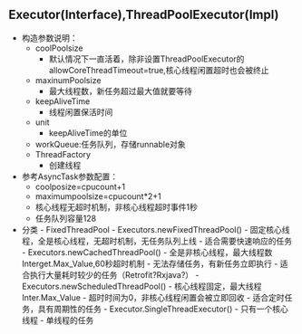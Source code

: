 ## Executor(Interface),ThreadPoolExecutor(Impl)
- 构造参数说明：
    - coolPoolsize
        - 默认情况下一直活着，除非设置ThreadPoolExecutor的allowCoreThreadTimeout=true,核心线程闲置超时也会被终止
    - maxinumPoolsize
        - 最大线程数，新任务超过最大值就要等待
    - keepAliveTime
        - 线程闲置保活时间
    - unit
        - keepAliveTime的单位
    - workQueue:任务队列，存储runnable对象
    - ThreadFactory  
        - 创建线程
- 参考AsyncTask参数配置：
    - coolposize=cpucount+1
    - maximumpoolsize=cpucount*2+1
    - 核心线程无超时机制，非核心线程超时事件1秒
    - 任务队列容量128
- 分类
        - FixedThreadPool
            - Executors.newFixedThreadPool()
            - 固定核心线程，全是核心线程，无超时机制，无任务队列上线 
            - 适合需要快速响应的任务
        - Executors.newCachedThreadPool()
            - 全是非核心线程，最大线程数Interget.Max_Value,60秒超时机制
            - 无法存储任务，有新任务立即执行
            - 适合执行大量耗时较少的任务（Retrofit?Rxjava?）
        - Executors.newScheduledThreadPool()
            - 核心线程固定，最大线程Inter.Max_Value
            - 超时时间为0，非核心线程闲置会被立即回收
            - 适合定时任务，具有周期性的任务
        - Executor.SingleThreadExecutor()
            - 只有一个核心线程
            - 单线程的任务
